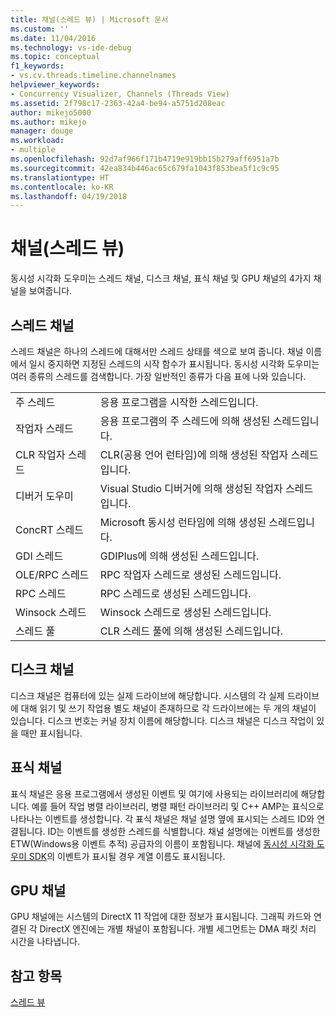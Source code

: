 ```yaml
---
title: 채널(스레드 뷰) | Microsoft 문서
ms.custom: ''
ms.date: 11/04/2016
ms.technology: vs-ide-debug
ms.topic: conceptual
f1_keywords:
- vs.cv.threads.timeline.channelnames
helpviewer_keywords:
- Concurrency Visualizer, Channels (Threads View)
ms.assetid: 2f798c17-2363-42a4-be94-a5751d208eac
author: mikejo5000
ms.author: mikejo
manager: douge
ms.workload:
- multiple
ms.openlocfilehash: 92d7af966f171b4719e919bb15b279aff6951a7b
ms.sourcegitcommit: 42ea834b446ac65c679fa1043f853bea5f1c9c95
ms.translationtype: HT
ms.contentlocale: ko-KR
ms.lasthandoff: 04/19/2018
---
```

# <a name="channels-threads-view"></a>채널(스레드 뷰)
동시성 시각화 도우미는 스레드 채널, 디스크 채널, 표식 채널 및 GPU 채널의 4가지 채널을 보여줍니다.  
  
## <a name="thread-channels"></a>스레드 채널  
 스레드 채널은 하나의 스레드에 대해서만 스레드 상태를 색으로 보여 줍니다. 채널 이름에서 일시 중지하면 지정된 스레드의 시작 함수가 표시됩니다. 동시성 시각화 도우미는 여러 종류의 스레드를 검색합니다. 가장 일반적인 종류가 다음 표에 나와 있습니다.  
  
|||  
|-|-|  
|주 스레드|응용 프로그램을 시작한 스레드입니다.|  
|작업자 스레드|응용 프로그램의 주 스레드에 의해 생성된 스레드입니다.|  
|CLR 작업자 스레드|CLR(공용 언어 런타임)에 의해 생성된 작업자 스레드입니다.|  
|디버거 도우미|Visual Studio 디버거에 의해 생성된 작업자 스레드입니다.|  
|ConcRT 스레드|Microsoft 동시성 런타임에 의해 생성된 스레드입니다.|  
|GDI 스레드|GDIPlus에 의해 생성된 스레드입니다.|  
|OLE/RPC 스레드|RPC 작업자 스레드로 생성된 스레드입니다.|  
|RPC 스레드|RPC 스레드로 생성된 스레드입니다.|  
|Winsock 스레드|Winsock 스레드로 생성된 스레드입니다.|  
|스레드 풀|CLR 스레드 풀에 의해 생성된 스레드입니다.|  
  
## <a name="disk-channels"></a>디스크 채널  
 디스크 채널은 컴퓨터에 있는 실제 드라이브에 해당합니다. 시스템의 각 실제 드라이브에 대해 읽기 및 쓰기 작업용 별도 채널이 존재하므로 각 드라이브에는 두 개의 채널이 있습니다. 디스크 번호는 커널 장치 이름에 해당합니다. 디스크 채널은 디스크 작업이 있을 때만 표시됩니다.  
  
## <a name="marker-channels"></a>표식 채널  
 표식 채널은 응용 프로그램에서 생성된 이벤트 및 여기에 사용되는 라이브러리에 해당합니다. 예를 들어 작업 병렬 라이브러리, 병렬 패턴 라이브러리 및 C++ AMP는 표식으로 나타나는 이벤트를 생성합니다. 각 표식 채널은 채널 설명 옆에 표시되는 스레드 ID와 연결됩니다. ID는 이벤트를 생성한 스레드를 식별합니다. 채널 설명에는 이벤트를 생성한 ETW(Windows용 이벤트 추적) 공급자의 이름이 포함됩니다. 채널에 [동시성 시각화 도우미 SDK](../profiling/concurrency-visualizer-sdk.md)의 이벤트가 표시될 경우 계열 이름도 표시됩니다.  
  
## <a name="gpu-channels"></a>GPU 채널  
 GPU 채널에는 시스템의 DirectX 11 작업에 대한 정보가 표시됩니다.  그래픽 카드와 연결된 각 DirectX 엔진에는 개별 채널이 포함됩니다.  개별 세그먼트는 DMA 패킷 처리 시간을 나타냅니다.  
  
## <a name="see-also"></a>참고 항목  
 [스레드 뷰](../profiling/threads-view-parallel-performance.md)